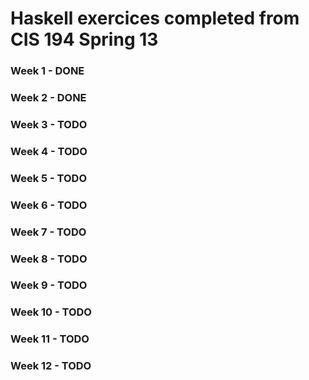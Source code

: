# Haskell exercices completed from CIS 194 Spring 13

### Week 1  - DONE
### Week 2  - DONE
### Week 3  - TODO
### Week 4  - TODO
### Week 5  - TODO
### Week 6  - TODO
### Week 7  - TODO
### Week 8  - TODO
### Week 9  - TODO
### Week 10 - TODO
### Week 11 - TODO
### Week 12 - TODO
